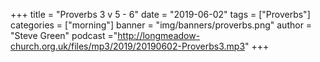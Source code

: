 +++
title = "Proverbs 3 v 5 - 6"
date = "2019-06-02"
tags = ["Proverbs"]
categories = ["morning"]
banner = "img/banners/proverbs.png"
author = "Steve Green"
podcast ="http://longmeadow-church.org.uk/files/mp3/2019/20190602-Proverbs3.mp3"
+++
